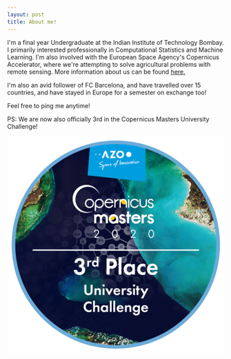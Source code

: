```yaml
---
layout: post
title: About me!
---
```


I'm a final year Undergraduate at the Indian Institute of Technology Bombay. I primarily interested professionally in Computational Statistics and Machine Learning. I'm also involved with the European Space Agency's Copernicus Accelerator, where we're attempting to solve agricultural problems with remote sensing. More information about us can be found [here.](https://accelerator.copernicus.eu/portfolio/budnip/#:~:text=Budnip%20uses%20Copernicus%20Sentinel%20data,indicate%20a%20crop%20disease%20outbreak.&text=Budnip%20was%20the%20winning%20team,Copernicus%20Masters%20University%20Challenge%202020.)

I'm also an avid follower of FC Barcelona, and have travelled over 15 countries, and have stayed in Europe for a semester on exchange too!

Feel free to ping me anytime!

PS: We are now also officially 3rd in the Copernicus Masters University Challenge!

![Badge](/images/CopMa_label-UNI3rd_2020.png)
